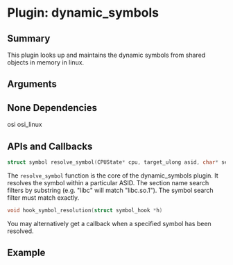 Plugin: dynamic_symbols
===========

Summary
-------

This plugin looks up and maintains the dynamic symbols from shared objects in memory in linux.

Arguments
---------
None
Dependencies
------------
osi
osi_linux

APIs and Callbacks
------------------

```C
struct symbol resolve_symbol(CPUState* cpu, target_ulong asid, char* section_name, char* symbol);
```

The `resolve_symbol` function is the core of the dynamic_symbols plugin. It resolves the symbol within a particular ASID. The section name search filters by substring (e.g. "libc" will match "libc.so.1"). The symbol search filter must match exactly.

```C
void hook_symbol_resolution(struct symbol_hook *h)
```

You may alternatively get a callback when a specified symbol has been resolved. 


Example
-------
